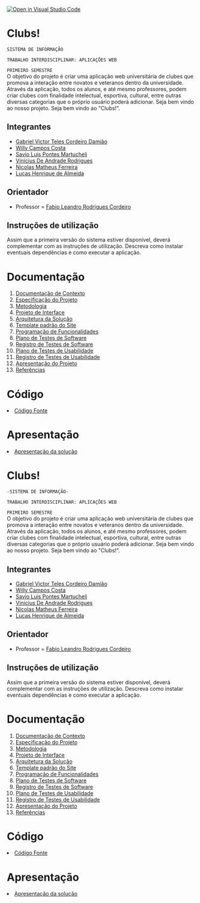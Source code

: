 [![Open in Visual Studio Code](https://classroom.github.com/assets/open-in-vscode-f059dc9a6f8d3a56e377f745f24479a46679e63a5d9fe6f495e02850cd0d8118.svg)](https://classroom.github.com/online_ide?assignment_repo_id=7344721&assignment_repo_type=AssignmentRepo)
# Clubs!

`SISTEMA DE INFORMAÇÃO`

`TRABALHO INTERDISCIPLINAR: APLICAÇÕES WEB`

`PRIMEIRO SEMESTRE`
<br>O objetivo do projeto é criar uma aplicação web universitária de clubes que promova a interação entre novatos e veteranos dentro da universidade. 
Através da aplicação, todos os alunos, e até mesmo professores, podem criar clubes com finalidade intelectual, esportiva, cultural, entre outras diversas categorias que o próprio usuário poderá adicionar.
Seja bem vindo ao nosso projeto. Seja bem vindo ao "Clubs!".

## Integrantes

* <a href="https://github.com/Himalaia3214">Gabriel Victor Teles Cordeiro Damião</a>
* <a href="https://github.com/Nazgul-Willy-o-brabo">Willy Campos Costa</a>
* <a href="https://github.com/Smartucheli">Savio Luis Pontes Martucheli</a>
* <a href="https://github.com/vinicandradd">Vinicius De Andrade Rodrigues </a>
* <a href="https://github.com/NicolasMatheusFerreira">Nicolas Matheus Ferreira</a>
* <a href="#">Lucas Henrique de Almeida</a>

## Orientador

* Professor = <a href="https://github.com/fabioled">Fabio Leandro Rodrigues Cordeiro</a>

## Instruções de utilização

Assim que a primeira versão do sistema estiver disponível, deverá complementar com as instruções de utilização. Descreva como instalar eventuais dependências e como executar a aplicação.

# Documentação

<ol>
<li><a href="docs/01-Documentação de Contexto.md"> Documentação de Contexto</a></li>
<li><a href="docs/02-Especificação do Projeto.md"> Especificação do Projeto</a></li>
<li><a href="docs/03-Metodologia.md"> Metodologia</a></li>
<li><a href="docs/04-Projeto de Interface.md"> Projeto de Interface</a></li>
<li><a href="docs/05-Arquitetura da Solução.md"> Arquitetura da Solução</a></li>
<li><a href="docs/06-Template padrão do Site.md"> Template padrão do Site</a></li>
<li><a href="docs/07-Programação de Funcionalidades.md"> Programação de Funcionalidades</a></li>
<li><a href="docs/08-Plano de Testes de Software.md"> Plano de Testes de Software</a></li>
<li><a href="docs/09-Registro de Testes de Software.md"> Registro de Testes de Software</a></li>
<li><a href="docs/10-Plano de Testes de Usabilidade.md"> Plano de Testes de Usabilidade</a></li>
<li><a href="docs/11-Registro de Testes de Usabilidade.md"> Registro de Testes de Usabilidade</a></li>
<li><a href="docs/12-Apresentação do Projeto.md"> Apresentação do Projeto</a></li>
<li><a href="docs/13-Referências.md"> Referências</a></li>
</ol>

# Código

<li><a href="src/README.md"> Código Fonte</a></li>

# Apresentação

<li><a href="presentation/README.md"> Apresentação da solução</a></li>

# Clubs!

`-SISTEMA DE INFORMAÇÃO-`

`TRABALHO INTERDISCIPLINAR: APLICAÇÕES WEB`

`PRIMEIRO SEMESTRE`
<br>O objetivo do projeto é criar uma aplicação web universitária de clubes que promova a interação entre novatos e veteranos dentro da universidade. 
Através da aplicação, todos os alunos, e até mesmo professores, podem criar clubes com finalidade intelectual, esportiva, cultural, entre outras diversas categorias que o próprio usuário poderá adicionar.
Seja bem vindo ao nosso projeto. Seja bem vindo ao "Clubs!".

## Integrantes

* <a href="https://github.com/Himalaia3214">Gabriel Victor Teles Cordeiro Damião</a>
* <a href="https://github.com/Nazgul-Willy-o-brabo">Willy Campos Costa</a>
* <a href="https://github.com/Smartucheli">Savio Luis Pontes Martucheli</a>
* <a href="https://github.com/vinicandradd">Vinicius De Andrade Rodrigues </a>
* <a href="https://github.com/NicolasMatheusFerreira">Nicolas Matheus Ferreira</a>
* <a href="#">Lucas Henrique de Almeida</a>

## Orientador

* Professor = <a href="https://github.com/fabioled">Fabio Leandro Rodrigues Cordeiro</a>

## Instruções de utilização

Assim que a primeira versão do sistema estiver disponível, deverá complementar com as instruções de utilização. Descreva como instalar eventuais dependências e como executar a aplicação.

# Documentação

<ol>
<li><a href="docs/01-Documentação de Contexto.md"> Documentação de Contexto</a></li>
<li><a href="docs/02-Especificação do Projeto.md"> Especificação do Projeto</a></li>
<li><a href="docs/03-Metodologia.md"> Metodologia</a></li>
<li><a href="docs/04-Projeto de Interface.md"> Projeto de Interface</a></li>
<li><a href="docs/05-Arquitetura da Solução.md"> Arquitetura da Solução</a></li>
<li><a href="docs/06-Template padrão do Site.md"> Template padrão do Site</a></li>
<li><a href="docs/07-Programação de Funcionalidades.md"> Programação de Funcionalidades</a></li>
<li><a href="docs/08-Plano de Testes de Software.md"> Plano de Testes de Software</a></li>
<li><a href="docs/09-Registro de Testes de Software.md"> Registro de Testes de Software</a></li>
<li><a href="docs/10-Plano de Testes de Usabilidade.md"> Plano de Testes de Usabilidade</a></li>
<li><a href="docs/11-Registro de Testes de Usabilidade.md"> Registro de Testes de Usabilidade</a></li>
<li><a href="docs/12-Apresentação do Projeto.md"> Apresentação do Projeto</a></li>
<li><a href="docs/13-Referências.md"> Referências</a></li>
</ol>

# Código

<li><a href="src/README.md"> Código Fonte</a></li>

# Apresentação

<li><a href="presentation/README.md"> Apresentação da solução</a></li>
